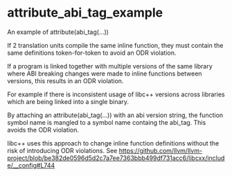 # attribute_abi_tag_example
An example of attribute(abi_tag(...))

If 2 translation units compile the same inline function, they must contain the same definitions token-for-token to avoid an ODR violation.

If a program is linked together with multiple versions of the same library where ABI breaking changes were made to inline functions between versions, this results in an ODR violation.

For example if there is inconsistent usage of libc++ versions across libraries which are being linked into a single binary.

By attaching an attribute(abi_tag(...)) with an abi version string, the function symbol name is mangled to a symbol name containg the abi_tag. This avoids the ODR violation.

libc++ uses this approach to change inline function definitions without the risk of introducing ODR violations.
See https://github.com/llvm/llvm-project/blob/be382de0596d5d2c7a7ee7363bbb499df731acc6/libcxx/include/__config#L744
